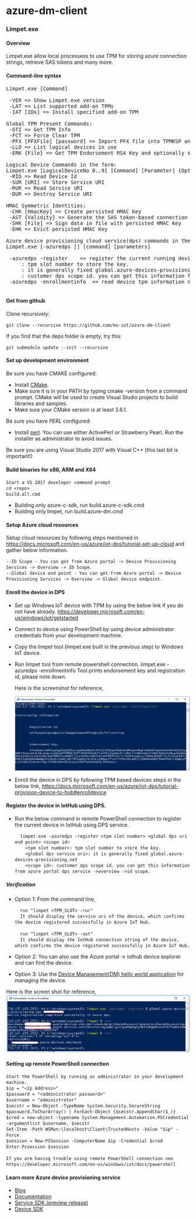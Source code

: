 # azure-dm-client

### Limpet.exe

####    Overview
 Limpet.exe allow local processess to use TPM for storing azure connection strings, retrieve SAS tokens and many more.

####    Command-line syntax
<pre>
Limpet.exe [Command]

 -VER => Show Limpet.exe version
 -LAT => List supported add-on TPMs
 -IAT [IDx] => Install specified add-on TPM

Global TPM Present Commands:
 -GTI => Get TPM Info
 -FCT => Force Clear TPM
 -PFX [PFXFile] [password] => Import PFX file into TPMKSP and machine "My" Store
 -LLD => List logical devices in use
 -ERK {File} => Get TPM Endorsement RSA Key and optionally store

Logical Device Commands in the form:
Limpet.exe [LogicalDeviceNo 0..9] [Command] [Parameter] {Optional}
 -RID => Read Device Id
 -SUR [URI] => Store Service URI
 -RUR => Read Service URI
 -DUR => Destroy Service URI

HMAC Symmetric Identities:
 -CHK [HmacKey] => Create persisted HMAC Key
 -AST {Validity} => Generate the SAS token-based connection string (default validity 3600s)
 -SHK [File] => Sign data in file with persisted HMAC Key
 -EHK => Evict persisted HMAC Key

Azure device provisioning cloud service(dps) commands in the form:
Limpet.exe [-azuredps [<dps connection string>] [command] [parameters]

 -azuredps -register <tpm slot number> <global dps uri end point> <scope id> => register the current running device in Iothub using dps service.
     <tpm slot number>: tpm slot number to store the key.
     <global dps service uri>: it is generally fixed global.azure-devices-provisioning.net
     <scope id>: customer dps scope id. you can get this information from azure portal dps service ->overview ->id scope.
 -azuredps -enrollmentinfo <csv/json/txt> => read device tpm information needed for enrolling the device later in dps and output in given format.

</pre>

#### Get from github
Clone recursively:

    git clone --recursive https://github.com/ms-iot/azure-dm-client

If you find that the deps folder is empty, try this:

    git submodule update --init --recursive

#### Set up development environment
Be sure you have CMAKE configured:

* Install [CMake](https://cmake.org/download/). 
* Make sure it is in your PATH by typing cmake -version from a command prompt. CMake will be used to create Visual Studio projects to build libraries and samples. 
* Make sure your CMake version is at least 3.6.1.

Be sure you have PERL configured:

* Install [perl](https://www.perl.org/get.html). You can use either ActivePerl or Strawberry Pearl. Run the installer as administrator to avoid issues.
    
Be sure you are using Visual Studio 2017 with Visual C++ (this last bit is important!)

#### Build binaries for x86, ARM and X64

    Start a VS 2017 developer command prompt
    cd <repo>
    build.all.cmd
 
 * Building only azure-c-sdk, run build.azure-c-sdk.cmd
 * Building only limpet, run build.azure-dm.cmd

#### Setup Azure cloud resources

Setup cloud resources by following steps mentioned in https://docs.microsoft.com/en-us/azure/iot-dps/tutorial-set-up-cloud and gather below information.

    --ID Scope - You can get from Azure portal -> Device Provisioning Services -> Overview -> ID Scope.
    --Global device end point - You can get from Azure portal -> Device Provisioning Services -> Overview -> Global device endpoint.  

#### Enroll the device in DPS
* Set up Windows IoT device with TPM by using the below link if you do not have already.
    https://developer.microsoft.com/en-us/windows/iot/getstarted

* Connect to device using PowerShell by using device administrator credentials from your development machine.

* Copy the limpet tool (limpet.exe built in the previous step) to Windows IoT device.
* Run limpet tool from remote powershell connection.
    limpet.exe -azuredps -enrollmentinfo
    Tool prints endorsement key and registration id, please note down.
  
  Here is the screenshot for reference,
  
  <img src="docs/limpetazuredpsenrollinfo.PNG"/>

* Enroll the device in DPS by following TPM based devices steps in the below link,
    https://docs.microsoft.com/en-us/azure/iot-dps/tutorial-provision-device-to-hub#enrolldevice

#### Register the device in IotHub using DPS.

* Run the below command in remote PowerShell connection to register the current device in IotHub using DPS service.

        limpet.exe -azuredps -register <tpm slot number> <global dps uri end point> <scope id>
          <tpm slot number>: tpm slot number to store the key.
          <global dps service uri>: it is generally fixed global.azure-devices-provisioning.net
          <scope id>: customer dps scope id. you can get this information from azure portal dps service ->overview ->id scope.


##### Verification

* Option 1: From the command line,

    	run "limpet <TPM_SLOT> -rur"
        It should display the service uri of the device, which confirms the device registered successfully in Azure IoT Hub.
	
    	run "limpet <TPM_SLOT> -ast"
        It should display the IotHub connection string of the device, which confirms the device registered successfully in Azure IoT Hub.

* Option 2: You can also use the Azure portal -> iothub device explorer and can find the device.

* Option 3: Use the [Device Management(DM) hello world application](<https://github.com/ms-iot/iot-core-azure-dm-client/blob/master/docs/dm-hello-world-overview.md>) for managing the device.

Here is the screen shot for reference,
<img src="docs/limpetazuredpsregister.PNG"/>


#### Setting up remote PowerShell connection
	Start the PowerShell by running as administrator in your development machine.
	$ip = "<Ip Address>"
	$password = "<administrator password>"
	$username = "administrator"
	$secstr = New-Object -TypeName System.Security.SecureString
	$password.ToCharArray() | ForEach-Object {$secstr.AppendChar($_)}
	$cred = new-object -typename System.Management.Automation.PSCredential -argumentlist $username, $secstr
	Set-Item -Path WSMan:\localhost\Client\TrustedHosts -Value "$ip" -Force
	$session = New-PSSession -ComputerName $ip -Credential $cred
	Enter-Pssession $session

    If you are having trouble using remote PowerShell connection see https://developer.microsoft.com/en-us/windows/iot/docs/powershell

#### Learn more Azure device provisioning service
* [Blog](<https://azure.microsoft.com/de-de/blog/azure-iot-hub-device-provisioning-service-preview-automates-device-connection-configuration/>)
* [Documentation](<https://docs.microsoft.com/en-us/azure/iot-dps/>)
* [Service SDK (preview release)](<https://www.nuget.org/packages/Microsoft.Azure.Devices/>)
* [Device SDK](<https://github.com/Azure/azure-iot-sdk-c>)

